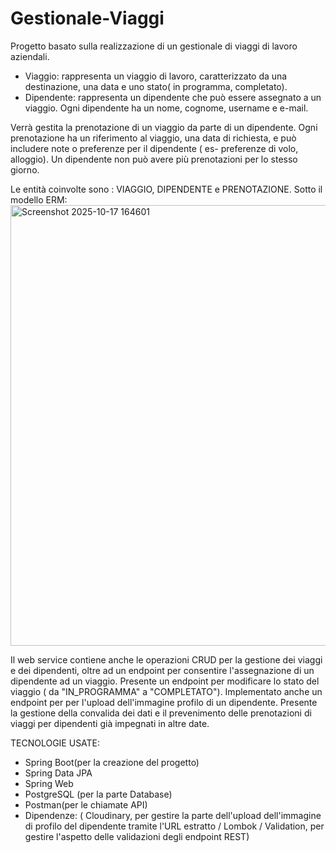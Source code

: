 # Gestionale-Viaggi
Progetto basato sulla realizzazione di un gestionale di viaggi di lavoro aziendali. 
- Viaggio: rappresenta un viaggio di lavoro, caratterizzato da una destinazione, una data e uno stato( in programma, completato).
- Dipendente: rappresenta un dipendente che può essere assegnato a un viaggio. Ogni dipendente ha un nome, cognome, username e e-mail.

Verrà gestita la prenotazione di un viaggio da parte di un dipendente. Ogni prenotazione ha un riferimento al viaggio, una data di richiesta, e può includere note o preferenze per il dipendente ( es- preferenze di volo, alloggio). Un dipendente non può avere più prenotazioni per lo stesso giorno.

Le entità coinvolte sono : VIAGGIO, DIPENDENTE e PRENOTAZIONE. Sotto il modello ERM:
<img width="1195" height="705" alt="Screenshot 2025-10-17 164601" src="https://github.com/user-attachments/assets/48e6d6e2-a3bd-4d9d-b79f-8204c76d7e7f" />

Il web service contiene anche le operazioni CRUD per la gestione dei viaggi e dei dipendenti, oltre ad un endpoint per consentire l'assegnazione di un dipendente ad un viaggio.
Presente un endpoint per modificare lo stato del viaggio ( da "IN_PROGRAMMA" a "COMPLETATO").
Implementato anche un endpoint per per l'upload dell'immagine profilo di un dipendente.
Presente la gestione della convalida dei dati e il prevenimento delle prenotazioni di viaggi per dipendenti già impegnati in altre date.

TECNOLOGIE USATE:
- Spring Boot(per la creazione del progetto)
- Spring Data JPA
- Spring Web
- PostgreSQL (per la parte Database)
- Postman(per le chiamate API)
- Dipendenze: ( Cloudinary, per gestire la parte dell'upload dell'immagine di profilo del dipendente tramite l'URL estratto / Lombok / Validation, per gestire l'aspetto delle validazioni degli endpoint REST) 
